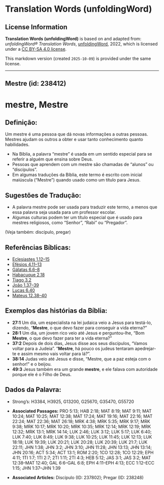 # Translation Words (unfoldingWord)

## License Information

**Translation Words (unfoldingWord)** is based on and adapted from: _unfoldingWord® Translation Words_, [unfoldingWord](https://unfoldingword.org/utw), 2022, which is licensed under a [CC BY-SA 4.0 license](https://creativecommons.org/licenses/by-sa/4.0/legalcode.en).

This markdown version (created `2025-10-09`) is provided under the same license.



--------------------------------

## Mestre (id: 238412)

mestre, Mestre
==============

Definição:
----------

Um mestre é uma pessoa que dá novas informações a outras pessoas. Mestres ajudam os outros a obter e usar tanto conhecimento quanto habilidades.

* Na Bíblia, a palavra “mestre” é usada em um sentido especial para se referir a alguém que ensina sobre Deus.
* Pessoas que aprendem com um mestre são chamadas de “alunos” ou “discípulos”.
* Em algumas traduções da Bíblia, este termo é escrito com inicial maiúscula (“Mestre”) quando usado como um título para Jesus.

Sugestões de Tradução:
----------------------

* A palavra mestre pode ser usada para traduzir este termo, a menos que essa palavra seja usada para um professor escolar.
* Algumas culturas podem ter um título especial que é usado para mestres religiosos, como “Senhor”, “Rabi” ou “Pregador”.

(Veja também: discípulo, pregar)

Referências Bíblicas:
---------------------

* [Eclesiastes 1\.12–15](https://ref.ly/Eccl1:12-Eccl1:15)
* [Efésios 4\.11–13](https://ref.ly/Eph4:11-Eph4:13)
* [Gálatas 6\.6–8](https://ref.ly/Gal6:6-Gal6:8)
* [Habacuque 2\.18](https://ref.ly/Hab2:18)
* [Tiago 3\.2](https://ref.ly/Jas3:2)
* [João 1\.37–39](https://ref.ly/John1:37-John1:39)
* [Lucas 6\.40](https://ref.ly/Luke6:40)
* [Mateus 12\.38–40](https://ref.ly/Matt12:38-Matt12:40)

Exemplos das histórias da Bíblia:
---------------------------------

* **27:1** Um dia, um especialista na lei judaica veio a Jesus para testá\-lo, dizendo, “**Mestre**, o que devo fazer para conseguir a vida eterna?”
* **28:1** Um dia, um jovem rico veio até Jesus e perguntou\-lhe, “Bom **Mestre**, o que devo fazer para ter a vida eterna?”
* **37:2** Depois de dois dias, Jesus disse aos seus discípulos, “Vamos voltar para a Judeia”. “**Mestre**, há pouco os judeus tentaram apedrejar\-te e assim mesmo vais voltar para lá?”.
* **38:14** Judas veio até Jesus e disse, “Mestre, que a paz esteja com o senhor!” e o beijou.
* **49:3** Jesus também era um grande **mestre**, e ele falava com autoridade porque ele é o Filho de Deus.

Dados da Palavra:
-----------------

* Strong’s: H3384, H3925, G13200, G25670, G35470, G55720

* **Associated Passages:** PRO 5:13; HAB 2:18; MAT 8:19; MAT 9:11; MAT 10:24; MAT 10:25; MAT 12:38; MAT 17:24; MAT 19:16; MAT 22:16; MAT 22:24; MAT 22:36; MAT 26:18; MRK 4:38; MRK 5:35; MRK 9:17; MRK 9:38; MRK 10:17; MRK 10:20; MRK 10:35; MRK 12:14; MRK 12:19; MRK 12:32; MRK 13:1; MRK 14:14; LUK 2:46; LUK 3:12; LUK 5:17; LUK 6:40; LUK 7:40; LUK 8:49; LUK 9:38; LUK 10:25; LUK 11:45; LUK 12:13; LUK 18:18; LUK 19:39; LUK 20:21; LUK 20:28; LUK 20:39; LUK 21:7; LUK 22:11; JHN 1:38; JHN 3:2; JHN 3:10; JHN 11:28; JHN 13:13; JHN 13:14; JHN 20:16; ACT 5:34; ACT 13:1; ROM 2:20; 1CO 12:28; 1CO 12:29; EPH 4:11; 1TI 1:7; 1TI 2:7; 2TI 1:11; 2TI 4:3; HEB 5:12; JAS 3:1; JAS 3:2; MAT 12:38–MAT 12:40; GAL 6:6–GAL 6:8; EPH 4:11–EPH 4:13; ECC 1:12–ECC 1:15; JHN 1:37–JHN 1:39
* **Associated Articles:** Discípulo (ID: 237802); Pregar (ID: 238248)

